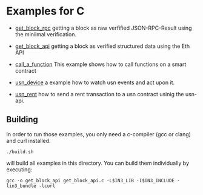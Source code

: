 # Examples for C

- [get_block_rpc](./get_block_rpc.c)
   getting a block as raw verfified JSON-RPC-Result using the miniimal verification.

-  [get_block_api](./get_block_api.c)
   getting a block as verified structured data using the Eth API

-  [call_a_function](./call_a_function.c)
   This example shows how to call functions on a smart contract

-  [usn_device](./usn_device.c)
   a example how to watch usn events and act upon it.

-  [usn_rent](./usn_rent.c)
   how to send a rent transaction to a usn contract usinig the usn-api.


## Building 

In order to run those examples, you only need a c-compiler (gcc or clang) and curl installed.

```
./build.sh
```

will build all examples in this directory.
You can build them individually by executing:

```
gcc -o get_block_api get_block_api.c -L$IN3_LIB -I$IN3_INCLUDE -lin3_bundle -lcurl
```

